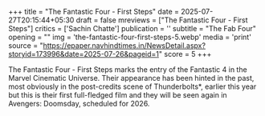 +++
title = "The Fantastic Four - First Steps"
date = 2025-07-27T20:15:44+05:30
draft = false
mreviews = ["The Fantastic Four - First Steps"]
critics = ['Sachin Chatte']
publication = ''
subtitle = "The Fab Four"
opening = ""
img = 'the-fantastic-four-first-steps-5.webp'
media = 'print'
source = "https://epaper.navhindtimes.in/NewsDetail.aspx?storyid=173996&date=2025-07-26&pageid=1"
score = 5
+++

The Fantastic Four - First Steps marks the entry of the Fantastic 4 in the Marvel Cinematic Universe. Their appearance has been hinted in the past, most obviously in the post-credits scene of Thunderbolts\*, earlier this year but this is their first full-fledged film and they will be seen again in Avengers: Doomsday, scheduled for 2026.
